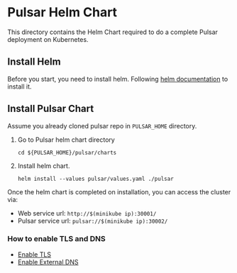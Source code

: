 <!--

    Licensed to the Apache Software Foundation (ASF) under one
    or more contributor license agreements.  See the NOTICE file
    distributed with this work for additional information
    regarding copyright ownership.  The ASF licenses this file
    to you under the Apache License, Version 2.0 (the
    "License"); you may not use this file except in compliance
    with the License.  You may obtain a copy of the License at

      http://www.apache.org/licenses/LICENSE-2.0

    Unless required by applicable law or agreed to in writing,
    software distributed under the License is distributed on an
    "AS IS" BASIS, WITHOUT WARRANTIES OR CONDITIONS OF ANY
    KIND, either express or implied.  See the License for the
    specific language governing permissions and limitations
    under the License.

-->

# Pulsar Helm Chart

This directory contains the Helm Chart required to do a complete Pulsar deployment on Kubernetes.

## Install Helm

Before you start, you need to install helm.
Following [helm documentation](https://docs.helm.sh/using_helm/#installing-helm) to install it.

## Install Pulsar Chart

Assume you already cloned pulsar repo in `PULSAR_HOME` directory.

1. Go to Pulsar helm chart directory
    ```shell
    cd ${PULSAR_HOME}/pulsar/charts
    ```
1. Install helm chart.
    ```shell
    helm install --values pulsar/values.yaml ./pulsar
    ```

Once the helm chart is completed on installation, you can access the cluster via:

- Web service url: `http://$(minikube ip):30001/`
- Pulsar service url: `pulsar://$(minikube ip):30002/`

### How to enable TLS and DNS

- [Enable TLS](docs/tls-cert-manager.md)
- [Enable External DNS](docs/external_dns.md)

